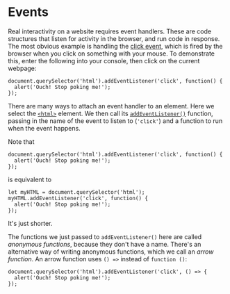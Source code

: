 # Events

Real interactivity on a website requires event handlers. These are code structures that listen for activity in the browser, and run code in response. The most obvious example is handling the [click event](https://developer.mozilla.org/en-US/docs/Web/API/Element/click\_event), which is fired by the browser when you click on something with your mouse. To demonstrate this, enter the following into your console, then click on the current webpage:

```
document.querySelector('html').addEventListener('click', function() {
  alert('Ouch! Stop poking me!');
});
```

There are many ways to attach an event handler to an element. Here we select the [`<html>`](https://developer.mozilla.org/en-US/docs/Web/HTML/Element/html) element. We then call its [`addEventListener()`](https://developer.mozilla.org/en-US/docs/Web/API/EventTarget/addEventListener) function, passing in the name of the event to listen to (`'click'`) and a function to run when the event happens.

Note that

```
document.querySelector('html').addEventListener('click', function() {
  alert('Ouch! Stop poking me!');
});
```



is equivalent to

```
let myHTML = document.querySelector('html');
myHTML.addEventListener('click', function() {
  alert('Ouch! Stop poking me!');
});
```

It's just shorter.

The functions we just passed to `addEventListener()` here are called _anonymous functions_, because they don't have a name. There's an alternative way of writing anonymous functions, which we call an _arrow function_. An arrow function uses `() =>` instead of `function ()`:

```
document.querySelector('html').addEventListener('click', () => {
  alert('Ouch! Stop poking me!');
});
```
